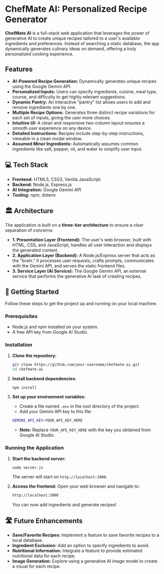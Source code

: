 # ChefMate AI: Personalized Recipe Generator

**ChefMate AI** is a full-stack web application that leverages the power of generative AI to create unique recipes tailored to a user's available ingredients and preferences. Instead of searching a static database, the app dynamically generates culinary ideas on demand, offering a truly personalized cooking experience.

##  Features

  - **AI-Powered Recipe Generation:** Dynamically generates unique recipes using the Google Gemini API.
  - **Personalized Inputs:** Users can specify ingredients, cuisine, meal type, course, and difficulty to get highly relevant suggestions.
  - **Dynamic Pantry:** An interactive "pantry" list allows users to add and remove ingredients one by one.
  - **Multiple Recipe Options:** Generates three distinct recipe variations for each set of inputs, giving the user more choices.
  - **Intuitive UI:** A clean and responsive two-column layout ensures a smooth user experience on any device.
  - **Detailed Instructions:** Recipes include step-by-step instructions, viewable in a clean modal window.
  - **Assumed Minor Ingredients:** Automatically assumes common ingredients like salt, pepper, oil, and water to simplify user input.

## 💻 Tech Stack

  - **Frontend:** HTML5, CSS3, Vanilla JavaScript
  - **Backend:** Node.js, Express.js
  - **AI Integration:** Google Gemini API
  - **Tooling:** npm, dotenv

## 🏛️ Architecture

The application is built on a **three-tier architecture** to ensure a clear separation of concerns:

  - **1. Presentation Layer (Frontend):** The user's web browser, built with HTML, CSS, and JavaScript, handles all user interaction and displays the generated content.
  - **2. Application Layer (Backend):** A Node.js/Express server that acts as the "brain." It processes user requests, crafts prompts, communicates with the Gemini API, and serves the static frontend files.
  - **3. Service Layer (AI Service):** The Google Gemini API, an external service that performs the generative AI task of creating recipes.

## 🚀 Getting Started

Follow these steps to get the project up and running on your local machine.

### Prerequisites

  - Node.js and npm installed on your system.
  - A free API key from Google AI Studio.

### Installation

1.  **Clone the repository:**

    ```bash
    git clone https://github.com/your-username/chefmate-ai.git
    cd chefmate-ai
    ```

2.  **Install backend dependencies:**

    ```bash
    npm install
    ```

3.  **Set up your environment variables:**

      * Create a file named `.env` in the root directory of the project.
      * Add your Gemini API key to this file:

    <!-- end list -->

    ```bash
    GEMINI_API_KEY=YOUR_API_KEY_HERE
    ```

      * **Note:** Replace `YOUR_API_KEY_HERE` with the key you obtained from Google AI Studio.

### Running the Application

1.  **Start the backend server:**

    ```bash
    node server.js
    ```

    The server will start on `http://localhost:3000`.

2.  **Access the frontend:**
    Open your web browser and navigate to:

    ```bash
    http://localhost:3000
    ```

    You can now add ingredients and generate recipes\!

## 🛣️ Future Enhancements

  - **Save/Favorite Recipes:** Implement a feature to save favorite recipes to a local database.
  - **Ingredient Exclusion:** Add an option to specify ingredients to avoid.
  - **Nutritional Information:** Integrate a feature to provide estimated nutritional data for each recipe.
  - **Image Generation:** Explore using a generative AI image model to create a visual for each recipe.
